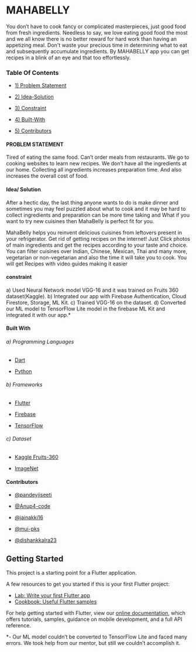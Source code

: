 # MAHABELLY

You don’t have to cook fancy or complicated masterpieces, just good food from fresh ingredients. Needless to say, we love eating good food the most and we all know there is no better reward for hard work than having an appetizing meal. Don't waste your precious time in determining what to eat and subsequently accumulate ingredients. By MAHABELLY app you can get recipes in a blink of an eye and that too effortlessly.

### Table Of Contents
 - [1) Problem Statement](https://github.com/pandeyjiseeti/MahaBelly-RecipeApp#table-of-contents)
 
 - [2) Idea-Solution](https://github.com/pandeyjiseeti/MahaBelly-RecipeApp#idea-solution)
 
 - [3) Constraint](https://github.com/pandeyjiseeti/MahaBelly-RecipeApp#constraint)
 
 - [4) Built-With](https://github.com/pandeyjiseeti/MahaBelly-RecipeApp#built-with)
 
 - [5) Contributors](https://github.com/pandeyjiseeti/MahaBelly-RecipeApp#contributors)
    
#### PROBLEM STATEMENT 

Tired of eating the same food. Can’t order meals from restaurants. We go to cooking websites to learn new recipes. We don’t have all the ingredients at our home. Collecting all ingredients increases preparation time. And also increases the overall cost of food.

####  Idea/ Solution

After a hectic day, the last thing anyone wants to do is make dinner and sometimes you may feel puzzled about what to cook and it may be hard to collect ingredients and preparation can be more time taking and What if you want to try new cuisines then MahaBelly is perfect fit for you.

MahaBelly helps you reinvent delicious cuisines from leftovers present in your refrigerator. Get rid of getting recipes on the internet! Just Click photos of main ingredients and get the recipes according to your taste and choice. You can filter cuisines over Indian, Chinese, Mexican, Thai and many more, vegetarian or non-vegetarian and also the time it will take you to cook. You will get Recipes with video guides making it easier

####  constraint

a) Used Neural Network model VGG-16 and it was trained on Fruits 360 dataset(Kaggle).
b) Integrated our app with Firebase Authentication, Cloud Firestore, Storage, ML Kit.
c) Trained VGG-16 on the dataset. 
d) Converted our ML model to TensorFlow Lite model in the firebase ML Kit and integrated it with our app.*

#### Built With
###### a) Programming Languages

- [Dart](https://dart.dev/)

- [Python](https://www.python.org/)

###### b) Frameworks

- [Flutter](https://flutter.dev/)

- [Firebase](https://firebase.google.com/)

- [TensorFlow](https://www.tensorflow.org/)
###### c) Dataset

- [Kaggle Fruits-360](https://www.kaggle.com/moltean/fruits)

- [ImageNet](http://www.image-net.org/)
        
#### Contributors
   - [@pandeyjiseeti](https://github.com/pandeyjiseeti)
   
   - [@Anup4-code](https://github.com/Anup4-code)
   
   - [@jainakki16](https://github.com/jainakki16)
   
   - [@mui-pks](https://github.com/mui-pks)
   
   - [@dishankkalra23](https://github.com/dishankkalra23)
   

   
## Getting Started

This project is a starting point for a Flutter application.

A few resources to get you started if this is your first Flutter project:

- [Lab: Write your first Flutter app](https://flutter.dev/docs/get-started/codelab)
- [Cookbook: Useful Flutter samples](https://flutter.dev/docs/cookbook)

For help getting started with Flutter, view our
[online documentation](https://flutter.dev/docs), which offers tutorials,
samples, guidance on mobile development, and a full API reference.


*- Our ML model couldn’t be converted to TensorFlow Lite and faced many errors. We took help from our mentor, but still we couldn’t accomplish it.


